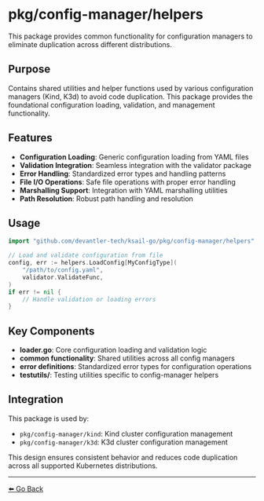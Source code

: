 # pkg/config-manager/helpers

This package provides common functionality for configuration managers to eliminate duplication across different distributions.

## Purpose

Contains shared utilities and helper functions used by various configuration managers (Kind, K3d) to avoid code duplication. This package provides the foundational configuration loading, validation, and management functionality.

## Features

- **Configuration Loading**: Generic configuration loading from YAML files
- **Validation Integration**: Seamless integration with the validator package
- **Error Handling**: Standardized error types and handling patterns
- **File I/O Operations**: Safe file operations with proper error handling
- **Marshalling Support**: Integration with YAML marshalling utilities
- **Path Resolution**: Robust path handling and resolution

## Usage

```go
import "github.com/devantler-tech/ksail-go/pkg/config-manager/helpers"

// Load and validate configuration from file
config, err := helpers.LoadConfig[MyConfigType](
    "/path/to/config.yaml",
    validator.ValidateFunc,
)
if err != nil {
    // Handle validation or loading errors
}
```

## Key Components

- **loader.go**: Core configuration loading and validation logic
- **common functionality**: Shared utilities across all config managers
- **error definitions**: Standardized error types for configuration operations
- **testutils/**: Testing utilities specific to config-manager helpers

## Integration

This package is used by:

- `pkg/config-manager/kind`: Kind cluster configuration management
- `pkg/config-manager/k3d`: K3d cluster configuration management

This design ensures consistent behavior and reduces code duplication across all supported Kubernetes distributions.

---

[⬅️ Go Back](../README.md)
